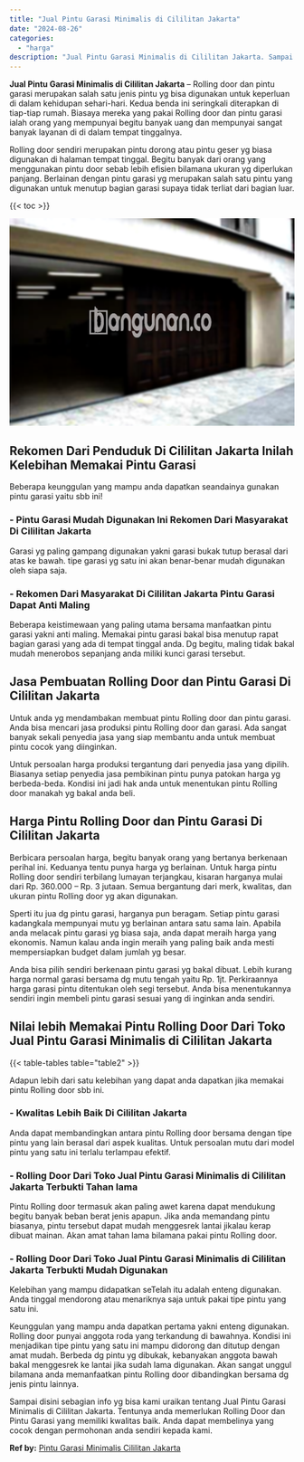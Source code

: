 ```yaml
---
title: "Jual Pintu Garasi Minimalis di Cililitan Jakarta"
date: "2024-08-26"
categories: 
  - "harga"
description: "Jual Pintu Garasi Minimalis di Cililitan Jakarta. Sampai disini sebagian info yg bisa kami uraikan tentang Jual Pintu Garasi Minimalis di Cililitan Jakarta...."
---
```


**Jual Pintu Garasi Minimalis di Cililitan Jakarta** – Rolling door dan pintu garasi merupakan salah satu jenis pintu yg bisa digunakan untuk keperluan di dalam kehidupan sehari-hari. Kedua benda ini seringkali diterapkan di tiap-tiap rumah. Biasaya mereka yang pakai Rolling door dan pintu garasi ialah orang yang mempunyai begitu banyak uang dan mempunyai sangat banyak layanan di di dalam tempat tinggalnya.

Rolling door sendiri merupakan pintu dorong atau pintu geser yg biasa digunakan di halaman tempat tinggal. Begitu banyak dari orang yang menggunakan pintu door sebab lebih efisien bilamana ukuran yg diperlukan panjang. Berlainan dengan pintu garasi yg merupakan salah satu pintu yang digunakan untuk menutup bagian garasi supaya tidak terliat dari bagian luar.

{{< toc >}}

![Jual Pintu Garasi Minimalis di Cililitan Jakarta](/images/pintu-garasi-26.png)

## Rekomen Dari Penduduk Di Cililitan Jakarta Inilah Kelebihan Memakai Pintu Garasi

Beberapa keunggulan yang mampu anda dapatkan seandainya gunakan pintu garasi yaitu sbb ini!

### \- Pintu Garasi Mudah Digunakan Ini Rekomen Dari Masyarakat Di Cililitan Jakarta

Garasi yg paling gampang digunakan yakni garasi bukak tutup berasal dari atas ke bawah. tipe garasi yg satu ini akan benar-benar mudah digunakan oleh siapa saja.

### \- Rekomen Dari Masyarakat Di Cililitan Jakarta Pintu Garasi Dapat Anti Maling

Beberapa keistimewaan yang paling utama bersama manfaatkan pintu garasi yakni anti maling. Memakai pintu garasi bakal bisa menutup rapat bagian garasi yang ada di tempat tinggal anda. Dg begitu, maling tidak bakal mudah menerobos sepanjang anda miliki kunci garasi tersebut.

## Jasa Pembuatan Rolling Door dan Pintu Garasi Di Cililitan Jakarta

Untuk anda yg mendambakan membuat pintu Rolling door dan pintu garasi. Anda bisa mencari jasa produksi pintu Rolling door dan garasi. Ada sangat banyak sekali penyedia jasa yang siap membantu anda untuk membuat pintu cocok yang diinginkan.

Untuk persoalan harga produksi tergantung dari penyedia jasa yang dipilih. Biasanya setiap penyedia jasa pembikinan pintu punya patokan harga yg berbeda-beda. Kondisi ini jadi hak anda untuk menentukan pintu Rolling door manakah yg bakal anda beli.

## Harga Pintu Rolling Door dan Pintu Garasi Di Cililitan Jakarta

Berbicara persoalan harga, begitu banyak orang yang bertanya berkenaan perihal ini. Keduanya tentu punya harga yg berlainan. Untuk harga pintu Rolling door sendiri terbilang lumayan terjangkau, kisaran harganya mulai dari Rp. 360.000 – Rp. 3 jutaan. Semua bergantung dari merk, kwalitas, dan ukuran pintu Rolling door yg akan digunakan.

Sperti itu jua dg pintu garasi, harganya pun beragam. Setiap pintu garasi kadangkala mempunyai mutu yg berlainan antara satu sama lain. Apabila anda melacak pintu garasi yg biasa saja, anda dapat meraih harga yang ekonomis. Namun kalau anda ingin meraih yang paling baik anda mesti mempersiapkan budget dalam jumlah yg besar.

Anda bisa pilih sendiri berkenaan pintu garasi yg bakal dibuat. Lebih kurang harga normal garasi bersama dg mutu tengah yaitu Rp. 1jt. Perkiraannya harga garasi pintu ditentukan oleh segi tersebut. Anda bisa menentukannya sendiri ingin membeli pintu garasi sesuai yang di inginkan anda sendiri.

## Nilai lebih Memakai Pintu Rolling Door Dari Toko Jual Pintu Garasi Minimalis di Cililitan Jakarta

{{< table-tables table="table2" >}}

Adapun lebih dari satu kelebihan yang dapat anda dapatkan jika memakai pintu Rolling door sbb ini.

### \- Kwalitas Lebih Baik Di Cililitan Jakarta

Anda dapat membandingkan antara pintu Rolling door bersama dengan tipe pintu yang lain berasal dari aspek kualitas. Untuk persoalan mutu dari model pintu yang satu ini terlalu terlampau efektif.

### \- Rolling Door Dari Toko Jual Pintu Garasi Minimalis di Cililitan Jakarta Terbukti Tahan lama

Pintu Rolling door termasuk akan paling awet karena dapat mendukung begitu banyak beban berat jenis apapun. Jika anda memandang pintu biasanya, pintu tersebut dapat mudah menggesrek lantai jikalau kerap dibuat mainan. Akan amat tahan lama bilamana pakai pintu Rolling door.

### \- Rolling Door Dari Toko Jual Pintu Garasi Minimalis di Cililitan Jakarta Terbukti Mudah Digunakan

Kelebihan yang mampu didapatkan seTelah itu adalah enteng digunakan. Anda tinggal mendorong atau menariknya saja untuk pakai tipe pintu yang satu ini.

Keunggulan yang mampu anda dapatkan pertama yakni enteng digunakan. Rolling door punyai anggota roda yang terkandung di bawahnya. Kondisi ini menjadikan tipe pintu yang satu ini mampu didorong dan ditutup dengan amat mudah. Berbeda dg pintu yg dibukak, kebanyakan anggota bawah bakal menggesrek ke lantai jika sudah lama digunakan. Akan sangat unggul bilamana anda memanfaatkan pintu Rolling door dibandingkan bersama dg jenis pintu lainnya.

Sampai disini sebagian info yg bisa kami uraikan tentang Jual Pintu Garasi Minimalis di Cililitan Jakarta. Tentunya anda memerlukan Rolling Door dan Pintu Garasi yang memiliki kwalitas baik. Anda dapat membelinya yang cocok dengan permohonan anda sendiri kepada kami.

**Ref by:** [Pintu Garasi Minimalis Cililitan Jakarta](https://id.wikipedia.org/wiki/Pintu)
